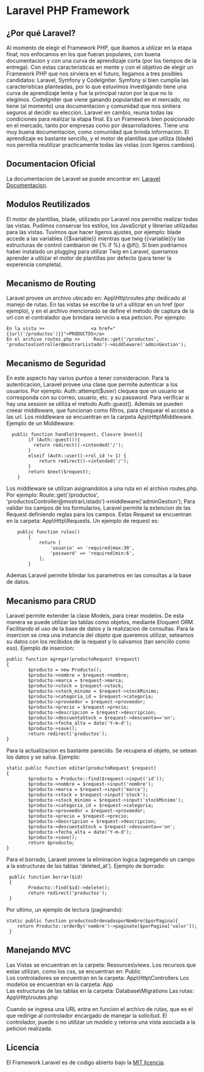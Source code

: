 # Laravel PHP Framework

## ¿Por qué Laravel?
Al momento de elegir el Framework PHP, que ibamos a utilizar en la etapa final; nos enfocamos en los que fueran populares, con buena documentacion y con una curva de aprendizaje corta (por los tiempos de la entrega). Con estas caracteristicas en mente y con el objetivo de elegir un Framework PHP que nos sirviera en el futuro, llegamos a tres posibles candidatos: Laravel, Symfony y CodeIgniter. Symfony si bien cumplia las caracteristicas planteadas, por lo que estuvimos investigando tiene una curva de aprendizaje lenta y fue la principal razon por la que no lo elegimos. CodeIgniter que viene ganando popularidad en el mercado, no tiene (al momento) una documentacion y comunidad que nos sintiera seguros al decidir su eleccion. Laravel en cambio, reunia todas las condiciones para realizar la etapa final. Es un Framework bien posicionado en el mercado, tanto por empresas como por desarrolladores. Tiene una muy buena documentacion, como comunidad que brinda informacion. El aprendizaje es bastante sencillo, y el motor de plantillas que utiliza (blade) nos permitia reutilizar practicamente todas las vistas (con ligeros cambios). 

## Documentacion Oficial

La documentacion de Laravel se puede encontrar en: [Laravel Documentacion](http://laravel.com/docs).

## Modulos Reutilizados 
El motor de plantillas, blade, utilizado por Laravel nos permitio realizar todas las vistas. Pudimos conservar los estilos, los JavaScript y librerias utilizadas para las vistas. Tuvimos que hacer ligeros ajustes, por ejemplo: blade accede a las variables {{$variable}} mientras que twig {{variable}}y las estructuras de control cambiaron de {% if %} a @if(). Si bien podriamos haber instalado un plugging para utilizar Twig en Laravel, queriamos aprender a utilizar el motor de plantillas por defecto (para tener la experencia completa).

## Mecanismo de Routing 
Laravel provee un archivo ubicado en: App\Http\routes.php dedicado al manejo de rutas. En las vistas se escribe la url a utilizar en un href (por ejemplo), y en el archivo mencionado se define el metodo de captura de la url con el contralador que brindara servicio a esa peticion.
Por ejemplo:
```
En la vista >>                 <a href="{{url('/productos')}}">PRODUCTOS</a>
En el archivo routes.php >>     Route::get('/productos', 'productosController@mostrarListado')->middleware('adminGestion');
```
## Mecanismo de Seguridad
En este aspecto hay varios puntos a tener consideracion. Para la autenticacion, Laravel provee una clase que permite autenticar a los usuarios. Por ejemplo: Auth::attempt($user) clequea que un usuario se corresponda con su correo, usuario, etc. y su password.
Para verificar si hay una session se utiliza el metodo Auth::guest(). Además se pueden creear middleware, que funcionan como filtros, para chequear el acceso a las url. Los middleware se encuentran en la carpeta App\Http\Middleware. Ejemplo de un Middleware: 
```
  public function handle($request, Closure $next){
        if (Auth::guest()){
          return redirect()->intended('/');
        }
        elseif (Auth::user()->rol_id != 1) {
            return redirect()->intended('/');
        }
        return $next($request);
    }
```
Los middleware se utilizan asignandolos a una ruta en el archivo routes.php. Por ejemplo:  Route::get('/productos', 'productosController@mostrarListado')->middleware('adminGestion');
Para validar los campos de los formularios, Laravel permite la extencion de las Request definiendo reglas para los campos. Estas Request se encuentran en la carpeta: App\Http\Requests. Un ejemplo de request es: 
       
        public function rules()
            {
                return [
                    'usuario' => 'required|max:30', 
                    'password' => 'required|min:6',
                ];
            }

Ademas Laravel permite blindar los parametros en las consultas a la base de datos.

## Mecanismo para CRUD
Laravel permite extender la clase Models, para crear modelos. De esta manera se puede utilizar las tablas como objetos, mediante Eloquent ORM. Facilitando el uso de la base de datos y la realizacion de consultas. Para la insercion se crea una instancia del objeto que queremos utilizar, seteamos su datos con los recibidos de la request y lo salvamos (tan sencillo como eso). Ejemplo de insercion:
```
public function agregar(productoRequest $request)
{
        $producto = new Producto();
        $producto->nombre = $request->nombre;
        $producto->marca = $request->marca;
        $producto->stock = $request->stock;
        $producto->stock_minimo = $request->stockMinimo;
        $producto->categoria_id = $request->categoria;
        $producto->proveedor = $request->proveedor;
        $producto->precio = $request->precio;
        $producto->descripcion = $request->descripcion;
        $producto->descuentaStock = $request->descuenta=='on';
        $producto->fecha_alta = date('Y-m-d');
        $producto->save();
        return redirect('productos');
}
```
Para la actualizacion es bastante parecido. Se recupera el objeto, se setean los datos y se salva. Ejemplo:
```
static public function editar(productoRequest $request)
{
        $producto = Producto::find($request->input('id'));
        $producto->nombre = $request->input('nombre');
        $producto->marca = $request->input('marca');
        $producto->stock = $request->input('stock');
        $producto->stock_minimo = $request->input('stockMinimo');
        $producto->categoria_id = $request->categoria;
        $producto->proveedor = $request->proveedor;
        $producto->precio = $request->precio;
        $producto->descripcion = $request->descripcion;
        $producto->descuentaStock = $request->descuenta=='on';
        $producto->fecha_alta = date('Y-m-d');
        $producto->save(); 
        return $producto;
}
```
Para el borrado, Laravel provee la eliminacion logica (agregando un campo a la estructuras de las tablas 'deleted_at'). Ejemplo de borrado:
``` 
 public function borrar($id)
 {
        Producto::find($id)->delete();
        return redirect('productos');
 }
```
Por ultimo, un ejemplo de lectura (paginando):
   
    static public function productosOrdenadosporNombre($porPagina){
        return Producto::orderBy('nombre')->paginate($porPagina['valor']);
     }


## Manejando MVC
Las Vistas se encuentran en la carpeta: Resources\views. Los recursos que estas utilizan, como los css, se encuentran en: Public\
Los controladores se encuentran en la carpeta: App\Http\Controllers
Los modelos se encuentran en la carpeta: App\
Las estructuras de las tablas en la carpeta: Database\Migrations
Las rutas: App\Http\routes.php

Cuando se ingresa una URL entra en funcion el archivo de rutas, que es el que redirige al controlador encargado de manejar la solicitud. El controlador, puede o no utilizar un modelo y retorna una vista asociada a la peticion realizada.

## Licencia

El Framework Laravel es de codigo abierto bajo la [MIT licencia](http://opensource.org/licenses/MIT).
